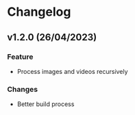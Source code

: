 # Changelog

<!--next-version-placeholder-->

## v1.2.0 (26/04/2023)

### Feature

- Process images and videos recursively

### Changes

- Better build process